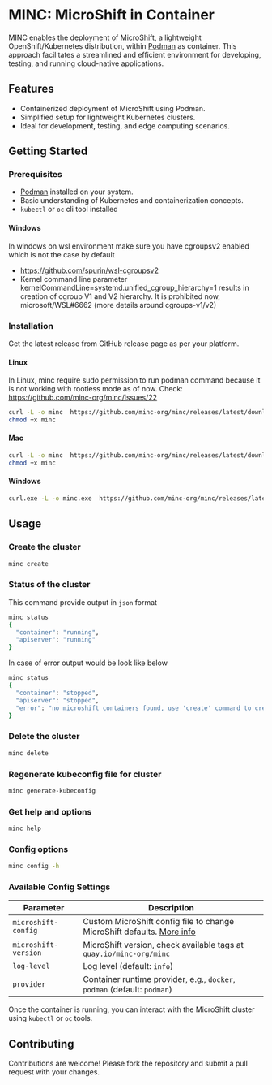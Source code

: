 # MINC: MicroShift in Container

MINC enables the deployment of [MicroShift](https://github.com/openshift/microshift), a lightweight OpenShift/Kubernetes distribution, within [Podman](https://podman.io/) as container.
This approach facilitates a streamlined and efficient environment for developing, testing, and running cloud-native applications.

## Features

- Containerized deployment of MicroShift using Podman.
- Simplified setup for lightweight Kubernetes clusters.
- Ideal for development, testing, and edge computing scenarios.

## Getting Started

### Prerequisites

- [Podman](https://podman.io/getting-started/installation) installed on your system.
- Basic understanding of Kubernetes and containerization concepts.
- `kubectl` or `oc` cli tool installed

#### Windows

In windows on wsl environment make sure you have cgroupsv2 enabled which is not the case by default
- https://github.com/spurin/wsl-cgroupsv2
- Kernel command line parameter kernelCommandLine=systemd.unified_cgroup_hierarchy=1 results in creation 
of cgroup V1 and V2 hierarchy. It is prohibited now, microsoft/WSL#6662 (more details around cgroups-v1/v2)

### Installation

Get the latest release from GitHub release page as per your platform.

#### Linux

In Linux, minc require sudo permission to run podman command because it is not working with rootless mode as of now.
Check: https://github.com/minc-org/minc/issues/22

```bash
curl -L -o minc  https://github.com/minc-org/minc/releases/latest/download/minc_linux_amd64
chmod +x minc
```

#### Mac
```bash
curl -L -o minc  https://github.com/minc-org/minc/releases/latest/download/minc_darwin_arm64
chmod +x minc
```

#### Windows
```bash
curl.exe -L -o minc.exe  https://github.com/minc-org/minc/releases/latest/download/minc.exe
```

## Usage

### Create the cluster 
```bash
minc create
```

### Status of the cluster

This command provide output in `json` format
```bash
minc status
{
  "container": "running",
  "apiserver": "running"
}
```
In case of error output would be look like below
```bash
minc status
{
  "container": "stopped",
  "apiserver": "stopped",
  "error": "no microshift containers found, use 'create' command to create it"
}
```

### Delete the cluster
```bash
minc delete
```

### Regenerate kubeconfig file for cluster
```bash
minc generate-kubeconfig
```

### Get help and options
```bash
minc help
```

### Config options
```bash
minc config -h
```

### Available Config Settings
| Parameter           | Description                                                                                                     |
|---------------------|-----------------------------------------------------------------------------------------------------------------|
| `microshift-config` | Custom MicroShift config file to change MicroShift defaults. [More info](https://github.com/openshift/microshift/blob/main/docs/user/howto_config.md) |
| `microshift-version`| MicroShift version, check available tags at `quay.io/minc-org/minc`                                             |
| `log-level`         | Log level (default: `info`)                                                                                     |
| `provider`          | Container runtime provider, e.g., `docker`, `podman` (default: `podman`)                                        |


Once the container is running, you can interact with the MicroShift cluster using `kubectl` or `oc` tools.

## Contributing

Contributions are welcome! Please fork the repository and submit a pull request with your changes.
